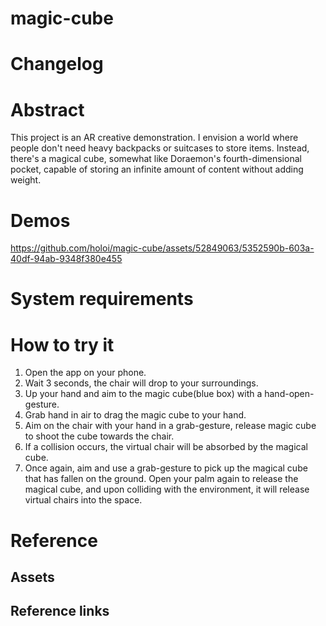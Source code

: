 # magic-cube
# Changelog

# Abstract

This project is an AR creative demonstration. I envision a world where people don't need heavy backpacks or suitcases to store items. Instead, there's a magical cube, somewhat like Doraemon's fourth-dimensional pocket, capable of storing an infinite amount of content without adding weight.
# Demos


https://github.com/holoi/magic-cube/assets/52849063/5352590b-603a-40df-94ab-9348f380e455


# System requirements

# How to try it

1. Open the app on your phone.
2. Wait 3 seconds, the chair will drop to your surroundings.
3. Up your hand and aim to the magic cube(blue box) with a hand-open-gesture.
4. Grab hand in air to drag the magic cube to your hand.
5. Aim on the chair with your hand in a grab-gesture, release magic cube to shoot the cube towards the chair.
6. If a collision occurs, the virtual chair will be absorbed by the magical cube.
7. Once again, aim and use a grab-gesture to pick up the magical cube that has fallen on the ground. Open your palm again to release the magical cube, and upon colliding with the environment, it will release virtual chairs into the space.

# Reference

## Assets

## Reference links
